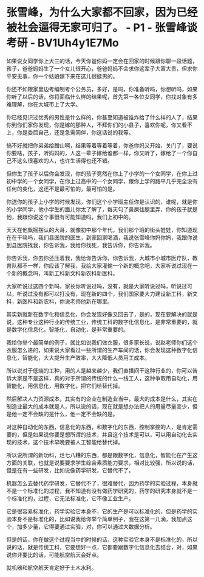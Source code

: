 # 张雪峰，为什么大家都不回家，因为已经被社会逼得无家可归了。 - P1 - 张雪峰谈考研 - BV1Uh4y1E7Mo

如果说女同学你上大三的话，今天你爸你妈一定会在回家的时候跟你聊一段话题，孩子，爸爸妈妈生了一个女儿很开心，爸爸妈妈不会求你这辈子大富大贵，但求你平安无事，你一个姑娘嫁下来在这儿很挺男的。

你还不如跟家里边考编制考个公务员，多好，是吗，你准备听吗，你想听吗，如果你听了以后的话，你将面临什么样的结果呢，首先第一各位女同学，你找对象有多难理解，你在大城市上了大学。

你已经见识过优秀的男性是什么样的，你甚至知道被谁炸给了什么样的人了，结果你到你们家你发现，你是嫁的那种人，不拜你们的小县子，喜欢你呢，你又看不上，你是委屈自己，还是急需同伴，你这话说的我等。

搞不好就把你弟弟给蹭山啊，结果等着等着等着，你爸你妈又开始，关门了，要说你要啥，孩子，听妈妈的，人这一辈子嫁给谁都一样，你又听了，嫁给了一个你自己不这么很喜欢的人，也许生活得也还不错。

但你生了孩子以后你会发现，你的孩子竟然在你上了小学的一个女同学，在你上过初中学的一个女同学，在你上过高中的一个女同学，跟你上学的路平几乎完全没有任何的变化，这还不是最可怕的，最可怕的是。

你送你的孩子上小学的时候发现，你们这个小学班主任你是认识的，谁呢，就是你的小学同学，他小学生的面儿你太了解了，每天勾了鼻屎往腿里弄，你的孩子就是他，我跟你说这个事很有可能知道吗，我们上初中的。

天天在他飘摇摆认的大哥，就像初中那个年代，我们那个班的街头娃娃，你知道现在在干嘛吗，我们县医院的医生，到家回家喝酒，我说张雪峰你妈你妈，我跟你说到县医院找我，你告诉我，我给你找死，我告诉你，你告诉我。

你告诉我，你去你还压着我，我给你告诉你，你告诉我，大城市小城市医疗队，教育队都不一样，你应该了解我，我给大家灌输一个新的概念吧，大家听说过现在一个新的概念吗，叫新工科新文科新农科新医科。

大家听说过这四个新吗，家长你听说过吗，没有，就是大家听说过吗，听说过可以，听说过没有都可以打没有，现在新的四个，我们国家要大力建设新工科，新文科，新医科和新农科，你说老师他新在哪里。

其实新就新在数字化和信息化，你会发现好像又回去了，是的，现在要解决的就是说，这种专业这种行业的传统工业，传统工科的数字化信息化，是非常重要的，就是数字化信息化，智能化，自动化，是非常重要的。

我给你举个最简单的例子，就比如说我们做衣服，很多家长说，说赵老师你们这个衣服怎么递的，如果说大家看过一些所谓的生产车间的话，你会发现这种数字化信息化，智能化，大大提升生产效率，大大降低人员用工成本。

所以说对于低端的工种，用的人是越来越少，我们直播间干这种行业的，你可以告诉大家是不是这样，真的对于所谓的传统的什么一线工人，这种争取用自动化，用智能化，用信息化，用数字化，把它们给替代掉。

然后解决人力资源成本，其实有的企业在制造业当中，最大的成本是什么，其实在制造业最大的成本就是人，所以说的话，现在就是想办法把人的用量尽量变少，但是他一定不会缺的是什么，他一定不会缺的是。

对这种自动化的东西，信息化的东西，和数字化的东西，控制掌控的人，是肯定需要的，但是如果说你要是想所谓的技术，并且这个技术是可以，可以用自动化去实现的技术，这个技术早晚要被人工智能给替代掉。

所以说所谓的新功科，烂七八糟的东西，都是跟数字化，信息化，智能化在产生这方面的关联，也就是说要要求学生综合素质能力要求，相对比较强，所以说的话，但是在有一些研发，比如说像药学研发，它替代不了。

机器怎么去替代药学研发，它替代不了，很难替代，因为药学的实验过程，本身就不是一个标准化的过程，我不知道有没有做药学研究的，药学的研究本身就不是一个标准化的，过程，它无法标准化，它不像工业生产。

它是很容易标准化，药学实验它本身不，它的生产是可以标准化的，但是药学的实验本身不是标准化的，比如说我给你举个简单例子，我在这第一几滴，我加点这个，加多少量，它得要通过实验，对，你可以通过大数据分析。

但是的话，你在做这个过程当中的时候的话，这种实验它本身不是标准化的，所以说的话，就是传统工科，它要想好一点，它都要跟数字化信息化去结合，对，如果说你非要比的话，可能航空航天会好点。

就机器和航空航天肯定好于土木水利。